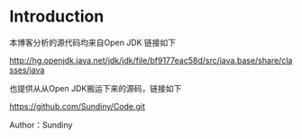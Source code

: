 # Introduction

本博客分析的源代码均来自Open JDK 链接如下

http://hg.openjdk.java.net/jdk/jdk/file/bf9177eac58d/src/java.base/share/classes/java

也提供从从Open JDK搬运下来的源码，链接如下

https://github.com/Sundiny/Code.git

Author：Sundiny





